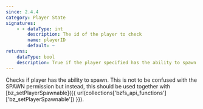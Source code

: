 ```yaml
---
since: 2.4.4
category: Player State
signatures:
    - - dataType: int
        description: The id of the player to check
        name: playerID
        default: ~
returns:
    dataType: bool
    description: True if the player specified has the ability to spawn.
---
```


Checks if player has the ability to spawn. This is not to be confused with the SPAWN permission but instead, this should be used together with [bz_setPlayerSpawnable]({{ url(collections['bzfs_api_functions']['bz_setPlayerSpawnable']) }}).
